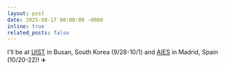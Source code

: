 ```yaml
---
layout: post
date: 2025-08-17 00:00:00 -0000
inline: true
related_posts: false
---
```


I'll be at [UIST](https://uist.acm.org/2025/) in Busan, South Korea (9/28-10/1) and [AIES](https://www.aies-conference.com/2025/) in Madrid, Spain (10/20-22)! ✈️
